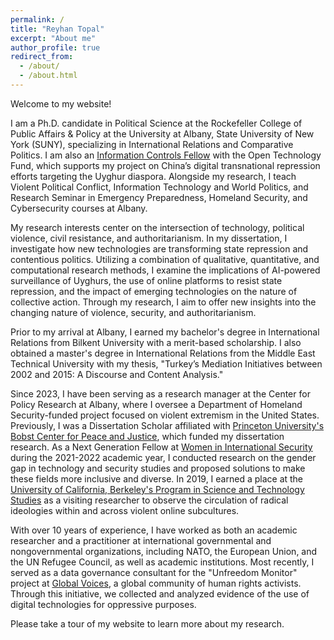 ```yaml
---
permalink: /
title: "Reyhan Topal"
excerpt: "About me"
author_profile: true
redirect_from: 
  - /about/
  - /about.html
---
```


Welcome to my website!

I am a Ph.D. candidate in Political Science at the Rockefeller College of Public Affairs & Policy at the University at Albany, State University of New York (SUNY), specializing in International Relations and Comparative Politics. I am also an [Information Controls Fellow](https://www.opentech.fund/fellows/reyhan-topal/) with the Open Technology Fund, which supports my project on China’s digital transnational repression efforts targeting the Uyghur diaspora. Alongside my research, I teach Violent Political Conflict, Information Technology and World Politics, and Research Seminar in Emergency Preparedness, Homeland Security, and Cybersecurity courses at Albany. 

My research interests center on the intersection of technology, political violence, civil resistance, and authoritarianism. In my dissertation, I investigate how new technologies are transforming state repression and contentious politics. Utilizing a combination of qualitative, quantitative, and computational research methods, I examine the implications of AI-powered surveillance of Uyghurs, the use of online platforms to resist state repression, and the impact of emerging technologies on the nature of collective action. Through my research, I aim to offer new insights into the changing nature of violence, security, and authoritarianism.

Prior to my arrival at Albany, I earned my bachelor's degree in International Relations from Bilkent University with a merit-based scholarship. I also obtained a master's degree in International Relations from the Middle East Technical University with my thesis, "Turkey’s Mediation Initiatives between 2002 and 2015: A Discourse and Content Analysis."

Since 2023, I have been serving as a research manager at the Center for Policy Research at Albany, where I oversee a Department of Homeland Security-funded project focused on violent extremism in the United States. Previously, I was a Dissertation Scholar affiliated with [Princeton University's Bobst Center for Peace and Justice](https://bobst.princeton.edu/), which funded my dissertation research. As a Next Generation Fellow at [Women in International Security](https://wiisglobal.org/) during the 2021-2022 academic year, I conducted research on the gender gap in technology and security studies and proposed solutions to make these fields more inclusive and diverse. In 2019, I earned a place at the [University of California, Berkeley's Program in Science and Technology Studies](https://cstms.berkeley.edu/research/sts/) as a visiting researcher to observe the circulation of radical ideologies within and across violent online subcultures.

With over 10 years of experience, I have worked as both an academic researcher and a practitioner at international governmental and nongovernmental organizations, including NATO, the European Union, and the UN Refugee Council, as well as academic institutions. Most recently, I served as a data governance consultant for the "Unfreedom Monitor" project at [Global Voices](https://globalvoices.org/), a global community of human rights activists. Through this initiative, we collected and analyzed evidence of the use of digital technologies for oppressive purposes.

Please take a tour of my website to learn more about my research.

